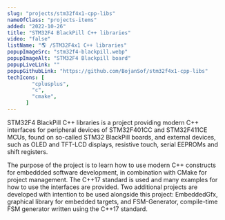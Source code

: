 ```yaml
---
slug: "projects/stm32f4x1-cpp-libs"
nameOfClass: "projects-items"
added: "2022-10-26"
title: "STM32F4 BlackPill C++ libraries"
video: "false"
listName: "🌎 /STM32F4x1 C++ libraries"
popupImageSrc: "stm32f4-blackpill.webp"
popupImageAlt: "STM32F4 Blackpill board"
popupLiveLink: ""
popupGithubLink: "https://github.com/BojanSof/stm32f4x1-cpp-libs"
techIcons: [
        "cplusplus",
        "c",
        "cmake",
      ]
---
```


STM32F4 BlackPill C++ libraries is a project providing modern C++ interfaces for peripheral devices of STM32F401CC and STM32F411CE MCUs, found on so-called STM32 BlackPill boards, and external devices, such as OLED and TFT-LCD displays, resistive touch, serial EEPROMs and shift registers.

The purpose of the project is to learn how to use modern C++ constructs for embeddded software development, in combination with CMake for project management.
The C++17 standard is used and many examples for how to use the interfaces are provided.
Two additional projects are developed with intention to be used alongside this project: EmbeddedGfx, graphical library for embedded targets, and FSM-Generator, compile-time FSM generator written using the C++17 standard.
